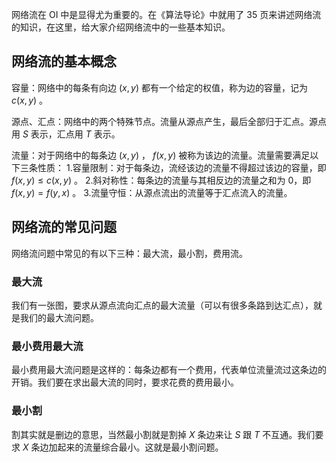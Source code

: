 网络流在 OI 中是显得尤为重要的。在《算法导论》中就用了 35 页来讲述网络流的知识，在这里，给大家介绍网络流中的一些基本知识。

## 网络流的基本概念

容量：网络中的每条有向边 $(x,y)$ 都有一个给定的权值，称为边的容量，记为 $c(x,y)$ 。

源点、汇点：网络中的两个特殊节点。流量从源点产生，最后全部归于汇点。源点用 $S$ 表示，汇点用 $T$ 表示。

流量：对于网络中的每条边 $(x,y)$ ， $f(x,y)$ 被称为该边的流量。流量需要满足以下三条性质：
1.容量限制：对于每条边，流经该边的流量不得超过该边的容量，即 $f(x,y) \leq c(x,y)$ 。
2.斜对称性：每条边的流量与其相反边的流量之和为 0，即 $f(x,y)=f(y,x)$ 。
3.流量守恒：从源点流出的流量等于汇点流入的流量。

## 网络流的常见问题

网络流问题中常见的有以下三种：最大流，最小割，费用流。

### 最大流

我们有一张图，要求从源点流向汇点的最大流量（可以有很多条路到达汇点），就是我们的最大流问题。

### 最小费用最大流

最小费用最大流问题是这样的：每条边都有一个费用，代表单位流量流过这条边的开销。我们要在求出最大流的同时，要求花费的费用最小。

### 最小割

割其实就是删边的意思，当然最小割就是割掉 $X$ 条边来让 $S$ 跟 $T$ 不互通。我们要求 $X$ 条边加起来的流量综合最小。这就是最小割问题。
